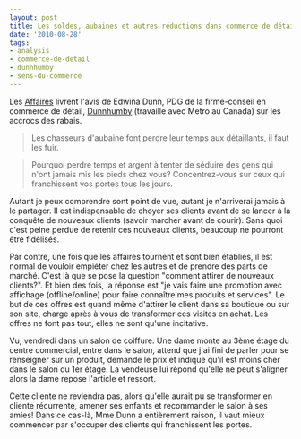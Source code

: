 ```yaml
---
layout: post
title: Les soldes, aubaines et autres réductions dans commerce de détail
date: '2010-08-28'
tags:
- analysis
- commerce-de-detail
- dunnhumby
- sens-du-commerce
---
```


Les
[Affaires](http://www.lesaffaires.com/archives/generale/les-chasseurs-d-aubaines-font-perdre-leur-temps-aux-detaillants-il-faut-les-fuir/517689) livrent l'avis de Edwina Dunn, PDG de la firme-conseil en commerce de détail,
[Dunnhumby](http://www.dunnhumby.com/) (travaille avec Metro au Canada) sur les accrocs des rabais.

>Les chasseurs d'aubaine font perdre leur temps aux détaillants, il faut les fuir.


>Pourquoi perdre temps et argent à tenter de séduire des gens qui n'ont jamais mis les pieds chez vous? Concentrez-vous sur ceux qui franchissent vos portes tous les jours.

Autant je peux comprendre sont point de vue, autant je n'arriverai jamais à le partager. Il est indispensable de choyer ses clients avant de se lancer à la conquête de nouveaux clients (savoir marcher avant de courir). Sans quoi c'est peine perdue de retenir ces nouveaux clients, beaucoup ne pourront être fidélisés.

Par contre, une fois que les affaires tournent et sont bien établies, il est normal de vouloir empiéter chez les autres et de prendre des parts de marché. C'est là que se pose la question "comment attirer de nouveaux clients?". Et bien des fois, la réponse est "je vais faire une promotion avec affichage (offline/online) pour faire connaître mes produits et services". Le but de ces offres est quand même d'attirer le client dans sa boutique ou sur son site, charge après à vous de transformer ces visites en achat. Les offres ne font pas tout, elles ne sont qu'une incitative.

Vu, vendredi dans un salon de coiffure. Une dame monte au 3ème étage du centre commercial, entre dans le salon, attend que j'ai fini de parler pour se renseigner sur un produit, demande le prix et indique qu'il est moins cher dans le salon du 1er étage. La vendeuse lui répond qu'elle ne peut s'aligner alors la dame repose l'article et ressort.

Cette cliente ne reviendra pas, alors qu'elle aurait pu se transformer en cliente récurrente, amener ses enfants et recommander le salon à ses amies! Dans ce cas-là, Mme Dunn a entièrement raison, il vaut mieux commencer par s'occuper des clients qui franchissent les portes.
